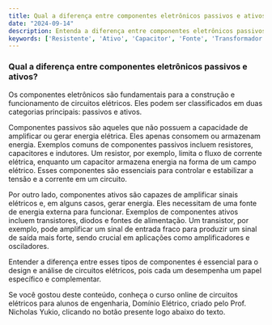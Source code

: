 ```yaml
---
title: Qual a diferença entre componentes eletrônicos passivos e ativos?
date: "2024-09-14"
description: Entenda a diferença entre componentes eletrônicos passivos e ativos no contexto de circuitos elétricos.
keywords: ['Resistente', 'Ativo', 'Capacitor', 'Fonte', 'Transformador', 'linear:', 'Tensão']
---
```


### Qual a diferença entre componentes eletrônicos passivos e ativos?

Os componentes eletrônicos são fundamentais para a construção e funcionamento de circuitos elétricos. Eles podem ser classificados em duas categorias principais: passivos e ativos. 

Componentes passivos são aqueles que não possuem a capacidade de amplificar ou gerar energia elétrica. Eles apenas consomem ou armazenam energia. Exemplos comuns de componentes passivos incluem resistores, capacitores e indutores. Um resistor, por exemplo, limita o fluxo de corrente elétrica, enquanto um capacitor armazena energia na forma de um campo elétrico. Esses componentes são essenciais para controlar e estabilizar a tensão e a corrente em um circuito.

Por outro lado, componentes ativos são capazes de amplificar sinais elétricos e, em alguns casos, gerar energia. Eles necessitam de uma fonte de energia externa para funcionar. Exemplos de componentes ativos incluem transistores, diodos e fontes de alimentação. Um transistor, por exemplo, pode amplificar um sinal de entrada fraco para produzir um sinal de saída mais forte, sendo crucial em aplicações como amplificadores e osciladores.

Entender a diferença entre esses tipos de componentes é essencial para o design e análise de circuitos elétricos, pois cada um desempenha um papel específico e complementar.

Se você gostou deste conteúdo, conheça o curso online de circuitos elétricos para alunos de engenharia, Domínio Elétrico, criado pelo Prof. Nicholas Yukio, clicando no botão presente logo abaixo do texto.
